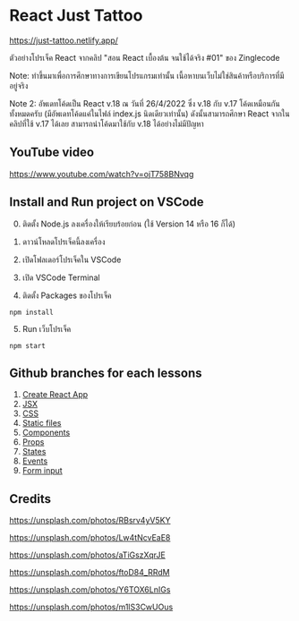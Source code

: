# React Just Tattoo

https://just-tattoo.netlify.app/

ตัวอย่างโปรเจ็ค React จากคลิป "สอน React เบื้องต้น จนใช้ได้จริง #01" ของ Zinglecode

Note: ทำขึ้นมาเพื่อการศึกษาทางการเขียนโปรแกรมเท่านั้น เนื้อหาบนเว็บไม่ใช่สินค้าหรือบริการที่มีอยู่จริง

Note 2: อัพเดทโค้ดเป็น React v.18 ณ วันที่ 26/4/2022 ซึ่ง v.18 กับ v.17 โค้ดเหมือนกันทั้งหมดครับ (มีอัพเดทโค้ดแค่ในไฟล์ index.js นิดเดียวเท่านั้น) ดังนั้นสามารถศึกษา React จากในคลิปที่ใช้ v.17 ได้เลย สามารถนำโค้ดมาใช้กับ v.18 ได้อย่างไม่มีปัญหา

## YouTube video

https://www.youtube.com/watch?v=ojT758BNvqg

## Install and Run project on VSCode

0. ติดตั้ง Node.js ลงเครื่องให้เรียบร้อยก่อน (ใช้ Version 14 หรือ 16 ก็ได้)

1. ดาวน์โหลดโปรเจ็คนี้ลงเครื่อง

2. เปิดโฟลเดอร์โปรเจ็คใน VSCode

3. เปิด VSCode Terminal

4. ติดตั้ง Packages ของโปรเจ็ค

```
npm install
```

5. Run เว็บโปรเจ็ค

```
npm start
```

## Github branches for each lessons

1. [Create React App](https://github.com/potchangelo/react-just-tattoo/tree/01)
2. [JSX](https://github.com/potchangelo/react-just-tattoo/tree/02)
3. [CSS](https://github.com/potchangelo/react-just-tattoo/tree/03)
4. [Static files](https://github.com/potchangelo/react-just-tattoo/tree/04)
5. [Components](https://github.com/potchangelo/react-just-tattoo/tree/05)
6. [Props](https://github.com/potchangelo/react-just-tattoo/tree/06)
7. [States](https://github.com/potchangelo/react-just-tattoo/tree/07)
8. [Events](https://github.com/potchangelo/react-just-tattoo/tree/08)
9. [Form input](https://github.com/potchangelo/react-just-tattoo/tree/09)

## Credits

https://unsplash.com/photos/RBsrv4yV5KY

https://unsplash.com/photos/Lw4tNcvEaE8

https://unsplash.com/photos/aTiGszXqrJE

https://unsplash.com/photos/ftoD84_RRdM

https://unsplash.com/photos/Y6TOX6LnIGs

https://unsplash.com/photos/m1lS3CwUOus

